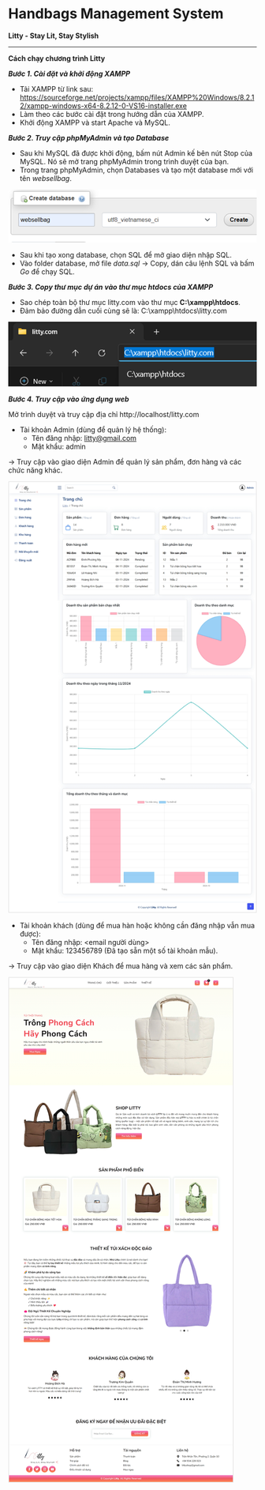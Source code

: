 # Handbags Management System

**Litty - Stay Lit, Stay Stylish**

-----------------------------------------------------------------------------
**Cách chạy chương trình Litty**

***Bước 1. Cài đặt và khởi động XAMPP***
- Tải XAMPP từ link sau: https://sourceforge.net/projects/xampp/files/XAMPP%20Windows/8.2.12/xampp-windows-x64-8.2.12-0-VS16-installer.exe
- Làm theo các bước cài đặt trong hướng dẫn của XAMPP.
- Khởi động XAMPP và start Apache và MySQL.

***Bước 2. Truy cập phpMyAdmin và tạo Database***
- Sau khi MySQL đã được khởi động, bấm nút Admin kế bên nút Stop của MySQL. Nó sẽ mở trang phpMyAdmin trong trình duyệt của bạn.
- Trong trang phpMyAdmin, chọn Databases và tạo một database mới với tên *websellbag*.

![alt text](./assets/1.png)
- Sau khi tạo xong database, chọn SQL để mở giao diện nhập SQL.
- Vào folder database, mở file *data.sql* -> Copy, dán câu lệnh SQL và bấm *Go* để chạy SQL.

***Bước 3. Copy thư mục dự án vào thư mục htdocs của XAMPP***
- Sao chép toàn bộ thư mục litty.com vào thư mục **C:\xampp\htdocs**.
- Đảm bảo đường dẫn cuối cùng sẽ là: C:\xampp\htdocs\litty.com

![alt text](./assets/2.png)

***Bước 4. Truy cập vào ứng dụng web***

Mở trình duyệt và truy cập địa chỉ http://localhost/litty.com

- Tài khoản Admin (dùng để quản lý hệ thống):
    + Tên đăng nhập: litty@gmail.com
    + Mật khẩu: admin

-> Truy cập vào giao diện Admin để quản lý sản phẩm, đơn hàng và các chức năng khác.

![alt text](./assets/3.png)

- Tài khoản khách (dùng để mua hàn hoặc không cần đăng nhập vẫn mua được):
    + Tên đăng nhập: <email người dùng>
    + Mật khẩu: 123456789 (Đã tạo sẵn một số tài khoản mẫu).

-> Truy cập vào giao diện Khách để mua hàng và xem các sản phẩm.

![alt text](./assets/4.png)
